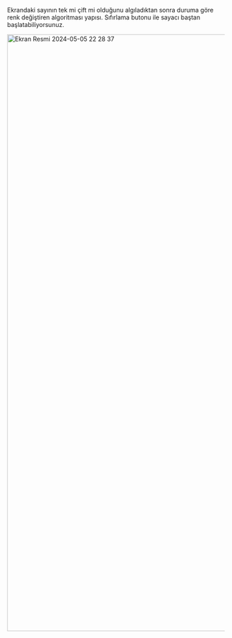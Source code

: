 Ekrandaki sayının tek mi çift mi olduğunu algıladıktan sonra duruma göre renk değiştiren algoritması yapısı. Sıfırlama butonu ile sayacı baştan başlatabiliyorsunuz.


<img width="1380" alt="Ekran Resmi 2024-05-05 22 28 37" src="https://github.com/yeniturkalp/ios-mobil-tutorial/assets/56562039/5e0ad716-da98-4312-bc50-54a96cddc504">
